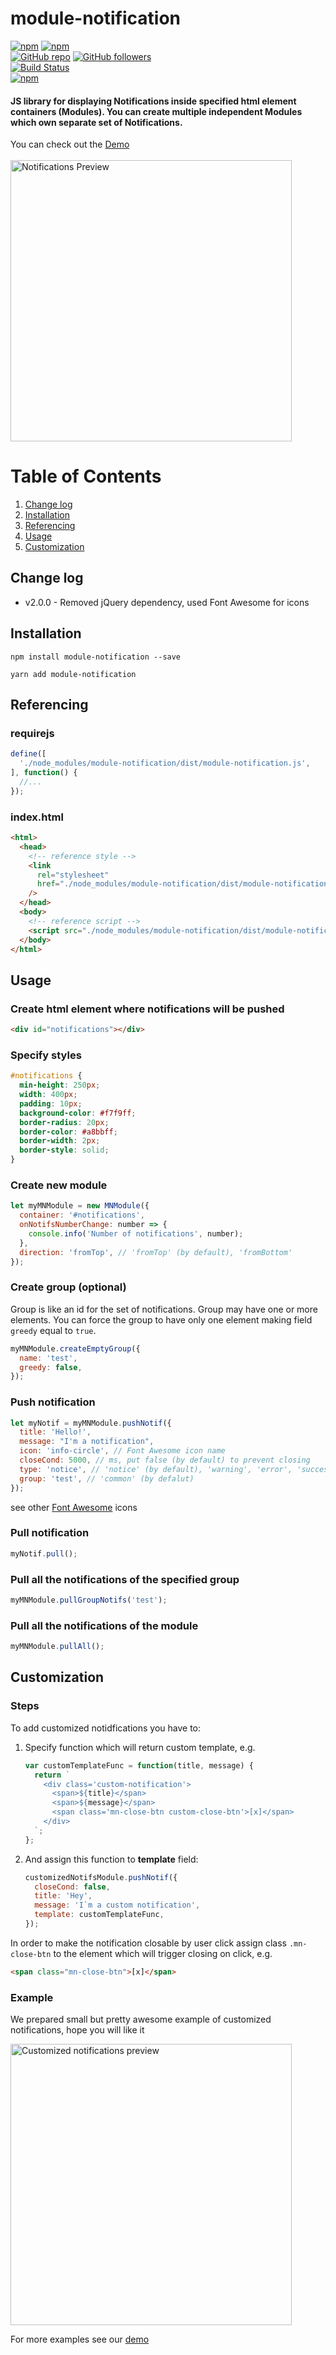 # module-notification

[![npm](https://img.shields.io/npm/v/module-notification.svg)](https://www.npmjs.com/package/module-notification) [![npm](https://img.shields.io/npm/dm/module-notification.svg)](https://www.npmjs.com/package/module-notification)
<br />
[![GitHub repo](https://img.shields.io/badge/github-repo-green.svg?style=flat)](https://github.com/vadimkorr/module-notification) [![GitHub followers](https://img.shields.io/github/followers/vadimkorr.svg?style=social&label=Follow)](https://github.com/vadimkorr)
<br />
[![Build Status](https://travis-ci.org/vadimkorr/module-notification.svg?branch=master)](https://travis-ci.org/vadimkorr/module-notification)
<br />
[![npm](https://img.shields.io/npm/l/module-notification.svg)](https://www.npmjs.com/package/module-notification)
<br />

#### JS library for displaying Notifications inside specified html element containers (Modules). You can create multiple independent Modules which own separate set of Notifications.

You can check out the [Demo](https://vadimkorr.github.io/module-notification)
<br />
<br />
<img src="https://content.screencast.com/users/mintday/folders/Jing/media/4ca2e283-8194-46aa-a3d8-5004b2211644/2017-07-24_2108.png" alt="Notifications Preview" width="450px" />

# Table of Contents

1. <a href="#changelog">Change log</a>
1. <a href="#installation">Installation</a>
1. <a href="#referencing">Referencing</a>
1. <a href="#usage">Usage</a>
1. <a href="#customization">Customization</a>

## <a name="installation">Change log</a>

- v2.0.0 - Removed jQuery dependency, used Font Awesome for icons

## <a name="installation">Installation</a>

```console
npm install module-notification --save
```

```console
yarn add module-notification
```

## <a name="referencing">Referencing</a>

### requirejs

```js
define([
  './node_modules/module-notification/dist/module-notification.js',
], function() {
  //...
});
```

### index.html

```html
<html>
  <head>
    <!-- reference style -->
    <link
      rel="stylesheet"
      href="./node_modules/module-notification/dist/module-notification.css"
    />
  </head>
  <body>
    <!-- reference script -->
    <script src="./node_modules/module-notification/dist/module-notification.js"></script>
  </body>
</html>
```

## <a name="usage">Usage</a>

### Create html element where notifications will be pushed

```html
<div id="notifications"></div>
```

### Specify styles

```css
#notifications {
  min-height: 250px;
  width: 400px;
  padding: 10px;
  background-color: #f7f9ff;
  border-radius: 20px;
  border-color: #a8bbff;
  border-width: 2px;
  border-style: solid;
}
```

### Create new module

```js
let myMNModule = new MNModule({
  container: '#notifications',
  onNotifsNumberChange: number => {
    console.info('Number of notifications', number);
  },
  direction: 'fromTop', // 'fromTop' (by default), 'fromBottom'
});
```

### Create group (optional)

Group is like an id for the set of notifications. Group may have one or more elements. You can force the group to have only one element making field `greedy` equal to `true`.

```js
myMNModule.createEmptyGroup({
  name: 'test',
  greedy: false,
});
```

### Push notification

```js
let myNotif = myMNModule.pushNotif({
  title: 'Hello!',
  message: "I'm a notification",
  icon: 'info-circle', // Font Awesome icon name
  closeCond: 5000, // ms, put false (by default) to prevent closing
  type: 'notice', // 'notice' (by default), 'warning', 'error', 'success'
  group: 'test', // 'common' (by defalut)
});
```

see other [Font Awesome](https://fontawesome.com/icons?d=gallery&m=free) icons

### Pull notification

```js
myNotif.pull();
```

### Pull all the notifications of the specified group

```js
myMNModule.pullGroupNotifs('test');
```

### Pull all the notifications of the module

```js
myMNModule.pullAll();
```

## <a name="customization">Customization</a>

### Steps

To add customized notidfications you have to:

<ol start="1">
  <li>

Specify function which will return custom template, e.g.

```js
var customTemplateFunc = function(title, message) {
  return `
    <div class='custom-notification'>
      <span>${title}</span>
      <span>${message}</span>
      <span class='mn-close-btn custom-close-btn'>[x]</span>
    </div>
  `;
};
```

  </li>
  <li>

And assign this function to **template** field:

```js
customizedNotifsModule.pushNotif({
  closeCond: false,
  title: 'Hey',
  message: 'I`m a custom notification',
  template: customTemplateFunc,
});
```

  </li>
</ol>

In order to make the notification closable by user click assign class `.mn-close-btn` to the element which will trigger closing on click, e.g.

```html
<span class="mn-close-btn">[x]</span>
```

### Example

We prepared small but pretty awesome example of customized notifications, hope you will like it

<img src="http://g.recordit.co/z1yhU4dDz2.gif" alt="Customized notifications preview" width="450px" />

For more examples see our [demo](https://vadimkorr.github.io/module-notification/)

